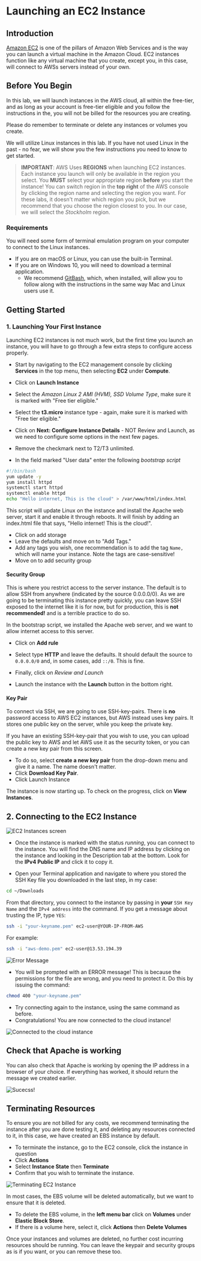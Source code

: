 # Launching an EC2 Instance

## Introduction
[Amazon EC2](https://aws.amazon.com/ec2/) is one of the pillars of Amazon Web Services and is the way you can launch a virtual machine in the Amazon Cloud. EC2 instances function like any virtual machine that you create, except you, in this case, will connect to AWSs servers instead of your own.


## Before You Begin
In this lab, we will launch instances in the AWS cloud, all within the free-tier, and as long as your account is free-tier eligible and you follow the instructions in the, you will not be billed for the resources you are creating.

Please do remember to terminate or delete any instances or volumes you create.

We will utilize Linux instances in this lab. If you have not used Linux in the past - no fear, we will show you the few instructions you need to know to get started.

> **IMPORTANT**: AWS Uses **REGIONS** when launching EC2 instances. Each instance you launch will only be available in the region you select. You **MUST** select your appropriate region **before** you start the instance! You can switch region in the **top right** of the AWS console by clicking the region name and selecting the region you want. For these labs, it doesn't matter which region you pick, but we recommend that you choose the region closest to you. In our case, we will select the *Stockholm* region.

### Requirements
You will need some form of terminal emulation program on your computer to connect to the Linux instances.

* If you are on macOS or Linux, you can use the built-in Terminal.
* If you are on Windows 10, you will need to download a terminal application.
    * We recommend [GitBash](https://git-scm.com/downloads), which, when installed, will allow you to follow along with the instructions in the same way Mac and Linux users use it.


## Getting Started
### 1. Launching Your First Instance
Launching EC2 instances is not much work, but the first time you launch an instance, you will have to go through a few extra steps to configure access properly.

* Start by navigating to the EC2 management console by clicking **Services** in the top menu, then selecting **EC2** under **Compute**.
* Click on **Launch Instance**
* Select the *Amazon Linux 2 AMI (HVM), SSD Volume Type*, make sure it is marked with "Free tier eligible."
* Select the **t3.micro** instance type - again, make sure it is marked with "Free tier eligible."
* Click on **Next: Configure Instance Details** - NOT Review and Launch, as we need to configure some options in the next few pages.


* Remove the checkmark next to T2/T3 unlimited.
* In the field marked "User data" enter the following *bootstrap script*

```bash
#!/bin/bash
yum update -y
yum install httpd
systemctl start httpd
systemctl enable httpd
echo "Hello internet, This is the cloud" > /var/www/html/index.html
```
This script will update Linux on the instance and install the Apache web server, start it and enable it through reboots. It will finish by adding an index.html file that says, "Hello internet! This is the cloud!".



* Click on add storage
* Leave the defaults and move on to "Add Tags."
* Add any tags you wish, one recommendation is to add the tag `Name,` which will name your instance. Note the tags are case-sensitive!
* Move on to add security group

#### Security Group
This is where you restrict access to the server instance. The default is to allow SSH from anywhere (indicated by the source 0.0.0.0/0). As we are going to be terminating this instance pretty quickly, you can leave SSH exposed to the internet like it is for now, but for production, this is **not recommended!** and is a terrible practice to do so.

In the bootstrap script, we installed the Apache web server, and we want to allow internet access to this server.

* Click on **Add rule**
* Select type **HTTP** and leave the defaults. It should default the source to `0.0.0.0/0` and, in some cases, add `::/0`. This is fine.

* Finally, click on *Review and Launch*
* Launch the instance with the **Launch** button in the bottom right.

#### Key Pair
To connect via SSH, we are going to use SSH-key-pairs. There is **no** password access to AWS EC2 instances, but AWS instead uses key pairs. It stores one public key on the server, while you keep the private key.

If you have an existing SSH-key-pair that you wish to use, you can upload the public key to AWS and let AWS use it as the security token, or you can create a new key pair from this screen.

* To do so, select **create a new key pair** from the drop-down menu and give it a name. The name doesn't matter.
* Click **Download Key Pair**.
* Click Launch Instance

The instance is now starting up. To check on the progress, click on **View Instances**.

## 2. Connecting to the EC2 Instance
![EC2 Instances screen](GFX/Screenshot1.png)

* Once the instance is marked with the status *running*, you can connect to the instance. You will find the DNS name and IP address by clicking on the instance and looking in the Description tab at the bottom. Look for the **IPv4 Public IP** and click it to copy it.

* Open your Terminal application and navigate to where you stored the SSH Key file you downloaded in the last step, in my case:

```bash
cd ~/Downloads
```

From that directory, you connect to the instance by passing in **your** `SSH Key Name` and the `IPv4 address` into the command. If you get a message about trusting the IP, type `YES`:

```bash
ssh -i "your-keyname.pem" ec2-user@YOUR-IP-FROM-AWS
```

For example:

```bash
ssh -i "aws-demo.pem" ec2-user@13.53.194.39
```

![Error Message](GFX/Screenshot2.png)


* You will be prompted with an ERROR message! This is because the permissions for the file are wrong, and you need to protect it. Do this by issuing the command:
```bash
chmod 400 "your-keyname.pem"
```

* Try connecting again to the instance, using the same command as before.
* Congratulations! You are now connected to the cloud instance!

![Connected to the cloud instance](GFX/Screenshot3.png)

## Check that Apache is working
You can also check that Apache is working by opening the IP address in a browser of your choice. If everything has worked, it should return the message we created earlier.

![Sucecss!](GFX/Screenshot4.png)


## Terminating Resources
To ensure you are not billed for any costs, we recommend terminating the instance after you are done testing it, and deleting any resources connected to it, in this case, we have created an EBS instance by default.

* To terminate the instance, go to the EC2 console, click the instance in question
* Click **Actions**
* Select **Instance State** then **Terminate**
* Confirm that you wish to terminate the instance.

![Terminating EC2 Instance](GFX/Screenshot5.png)

In most cases, the EBS volume will be deleted automatically, but we want to ensure that it is deleted.
* To delete the EBS volume, in the **left menu bar** click on **Volumes** under **Elastic Block Store**.
* If there is a volume here, select it, click **Actions** then **Delete Volumes**

Once your instances and volumes are deleted, no further cost incurring resources should be running. You can leave the keypair and security groups as is if you want, or you can remove these too.





&nbsp;
&nbsp;
